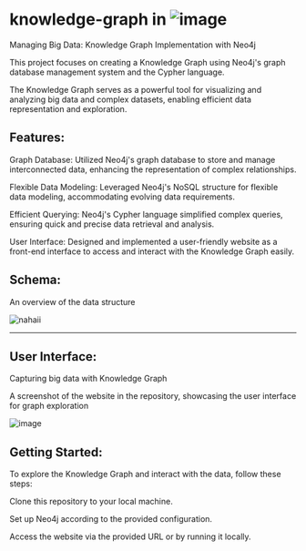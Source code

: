 # knowledge-graph in ![image](https://user-images.githubusercontent.com/45791009/220423974-4c6752b0-ec65-4082-a935-5b6003c0f3fd.png)

Managing Big Data: Knowledge Graph Implementation with Neo4j 

This project focuses on creating a Knowledge Graph using Neo4j's graph database management system and the Cypher language.

The Knowledge Graph serves as a powerful tool for visualizing and analyzing big data and complex datasets, enabling efficient data representation and exploration.

## Features:

Graph Database: Utilized Neo4j's graph database to store and manage interconnected data, enhancing the representation of complex relationships.

Flexible Data Modeling: Leveraged Neo4j's NoSQL structure for flexible data modeling, accommodating evolving data requirements.

Efficient Querying: Neo4j's Cypher language simplified complex queries, ensuring quick and precise data retrieval and analysis.

User Interface: Designed and implemented a user-friendly website as a front-end interface to access and interact with the Knowledge Graph easily.

## Schema:

An overview of the data structure

![nahaii](https://user-images.githubusercontent.com/45791009/220423712-42cac72b-7433-4670-9da6-183060daa8f7.png)

---

## User Interface:

Capturing big data with Knowledge Graph

 A screenshot of the website in the repository, showcasing the user interface for graph exploration
 
![image](https://user-images.githubusercontent.com/45791009/220368845-ac7d52e5-64ee-4d5a-bbeb-1eaa67f5ece1.png)


## Getting Started:

To explore the Knowledge Graph and interact with the data, follow these steps:

Clone this repository to your local machine.

Set up Neo4j according to the provided configuration.

Access the website via the provided URL or by running it locally.

